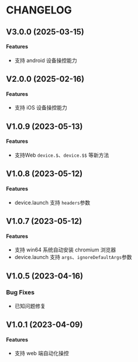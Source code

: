 # CHANGELOG

## V3.0.0 (2025-03-15)

#### Features

- 支持 android 设备操控能力

## V2.0.0 (2025-02-16)

#### Features

- 支持 iOS 设备操控能力

## V1.0.9 (2023-05-13)

#### Features

- 支持Web `device.$`、`device.$$` 等新方法

## V1.0.8 (2023-05-12)

#### Features

- device.launch 支持 `headers`参数

## V1.0.7 (2023-05-12)

#### Features

- 支持 win64 系统自动安装 chromium 浏览器
- device.launch 支持 `args`、`ignoreDefaultArgs`参数

## V1.0.5 (2023-04-16)

### Bug Fixes

- 已知问题修复

## V1.0.1 (2023-04-09)

#### Features

- 支持 web 端自动化操控